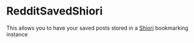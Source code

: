 # RedditSavedShiori

This allows you to have your saved posts stored in a [Shiori](https://github.com/go-shiori/shiori) bookmarking instance